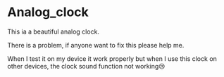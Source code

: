 # Analog_clock
This ia a beautiful analog clock.

There is a problem, if anyone want to fix this please help me.

When I test it on my device it work properly but when I use this clock on other devices, the clock sound function not working😢
